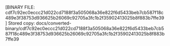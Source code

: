 [BINARY FILE: cdf7c92ec0eccc21d022cd7188f3a505068a36e822f6d5433beb7cb587f18c489e3f38753d936625b26069c92705a3fc1b2f35902413025b8f883b7ffe39]
Stored copy: docs/converted-binary/cdf7c92ec0eccc21d022cd7188f3a505068a36e822f6d5433beb7cb587f18c489e3f38753d936625b26069c92705a3fc1b2f35902413025b8f883b7ffe39
